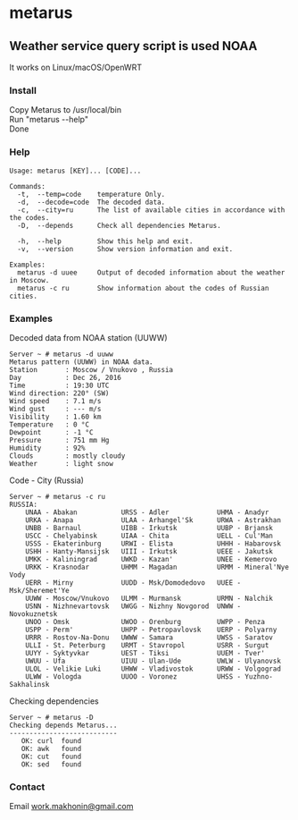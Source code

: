 # metarus
## Weather service query script is used NOAA

It works on Linux/macOS/OpenWRT

### Install
Copy Metarus to /usr/local/bin  
Run "metarus --help"  
Done

### Help

    Usage: metarus [KEY]... [CODE]...
    
    Commands:
      -t,  --temp=code    temperature Only.
      -d,  --decode=code  The decoded data.
      -c,  --city=ru      The list of available cities in accordance with the codes.
      -D,  --depends      Check all dependencies Metarus.

      -h,  --help         Show this help and exit.
      -v,  --version      Show version information and exit.

    Examples:
      metarus -d uuee     Output of decoded information about the weather in Moscow.
      metarus -c ru       Show information about the codes of Russian cities.
  
### Examples
Decoded data from NOAA station (UUWW)

    Server ~ # metarus -d uuww
    Metarus pattern (UUWW) in NOAA data.
    Station       : Moscow / Vnukovo , Russia  
    Day           : Dec 26, 2016  
    Time          : 19:30 UTC 
    Wind direction: 220° (SW) 
    Wind speed    : 7.1 m/s 
    Wind gust     : --- m/s 
    Visibility    : 1.60 km 
    Temperature   : 0 °C 
    Dewpoint      : -1 °C 
    Pressure      : 751 mm Hg 
    Humidity      : 92% 
    Clouds        : mostly cloudy 
    Weather       : light snow 
  
Code - City (Russia) 

    Server ~ # metarus -c ru
    RUSSIA: 
        UNAA - Abakan           URSS - Adler            UHMA - Anadyr
        URKA - Anapa            ULAA - Arhangel'Sk	    URWA - Astrakhan
        UNBB - Barnaul          UIBB - Irkutsk          UUBP - Brjansk
        USCC - Chelyabinsk      UIAA - Chita		    UELL - Cul'Man
        USSS - Ekaterinburg     URWI - Elista		    UHHH - Habarovsk
        USHH - Hanty-Mansijsk	UIII - Irkutsk		    UEEE - Jakutsk
        UMKK - Kaliningrad      UWKD - Kazan'		    UNEE - Kemerovo
        URKK - Krasnodar        UHMM - Magadan		    URMM - Mineral'Nye Vody
        UERR - Mirny            UUDD - Msk/Domodedovo	UUEE - Msk/Sheremet'Ye
        UUWW - Moscow/Vnukovo	ULMM - Murmansk	        URMN - Nalchik
        USNN - Nizhnevartovsk	UWGG - Nizhny Novgorod	UNWW - Novokuznetsk
        UNOO - Omsk		        UWOO - Orenburg	        UWPP - Penza
        USPP - Perm'		    UHPP - Petropavlovsk	UERP - Polyarny
        URRR - Rostov-Na-Donu	UWWW - Samara		    UWSS - Saratov
        ULLI - St. Peterburg	URMT - Stavropol	    USRR - Surgut
        UUYY - Syktyvkar	    UEST - Tiksi		    UUEM - Tver'
        UWUU - Ufa		        UIUU - Ulan-Ude	        UWLW - Ulyanovsk
        ULOL - Velikie Luki	    UHWW - Vladivostok	    URWW - Volgograd
        ULWW - Vologda		    UUOO - Voronez		    UHSS - Yuzhno-Sakhalinsk

Checking dependencies  

    Server ~ # metarus -D
    Checking depends Metarus...
    ---------------------------
       OK: curl	 found
       OK: awk	 found
       OK: cut	 found
       OK: sed	 found
  

### Contact
Email <work.makhonin@gmail.com>
